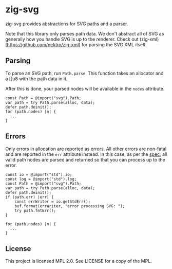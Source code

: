 # zig-svg

zig-svg provides abstractions for SVG paths and a parser.

Note that this library only parses path data. We don't abstract all of SVG as
generally how you handle SVG is up to the renderer. Check out
(zig-xml)[https://github.com/nektro/zig-xml] for parsing the SVG XML itself.

## Parsing

To parse an SVG path, run `Path.parse`. This function takes an allocator and a
[]u8 with the path data in it.

After this is done, your parsed nodes will be available in the `nodes` attribute.

```zig
const Path = @import("svg").Path;
var path = try Path.parse(alloc, data);
defer path.deinit();
for (path.nodes) |n| {
  ...
}
```

## Errors

Only errors in allocation are reported as errors. All other errors are
non-fatal and are reported in the `err` attribute instead. In this case, as per
the [spec](https://www.w3.org/TR/SVG11/implnote.html#ErrorProcessing), all
valid path nodes are parsed and returned so that you can process up to the
error.

```zig
const io = @import("std").io;
const log = @import("std").log;
const Path = @import("svg").Path;
var path = try Path.parse(alloc, data);
defer path.deinit();
if (path.err) |err| {
    const errWriter = io.getStdErr();
    buf.format(errWriter, "error processing SVG: ");
    try path.fmtErr();
}

for (path.nodes) |n| {
  ...
}
```

## License

This project is licensed MPL 2.0. See LICENSE for a copy of the MPL.
